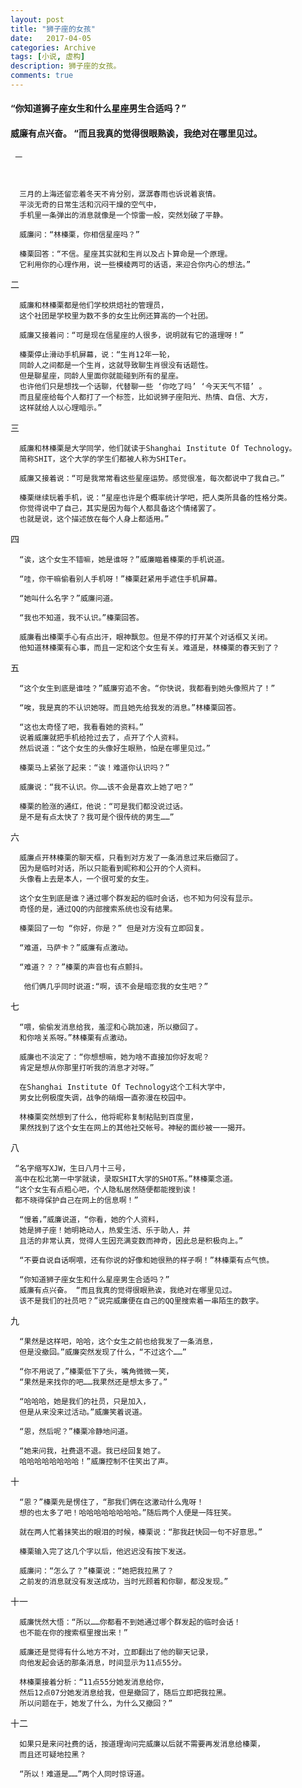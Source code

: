 ```yaml
---
layout: post
title: "狮子座的女孩"
date:   2017-04-05
categories: Archive
tags: [小说, 虚构]
description: 狮子座的女孩。
comments: true
---
```


  #### “你知道狮子座女生和什么星座男生合适吗？”
  #### 威廉有点兴奋。 “而且我真的觉得很眼熟诶，我绝对在哪里见过。

     一



      三月的上海还留恋着冬天不肯分别，潺潺春雨也诉说着哀情。
      平淡无奇的日常生活和沉闷干燥的空气中，
      手机里一条弹出的消息就像是一个惊雷一般，突然划破了平静。     

      威廉问：“林榛栗，你相信星座吗？”

      榛栗回答：“不信。星座其实就和生肖以及占卜算命是一个原理。
      它利用你的心理作用，说一些模棱两可的话语，来迎合你内心的想法。”



二



      威廉和林榛栗都是他们学校烘焙社的管理员，
      这个社团是学校里为数不多的女生比例还算高的一个社团。

      威廉又接着问：“可是现在信星座的人很多，说明就有它的道理呀！”

      榛栗停止滑动手机屏幕，说：“生肖12年一轮，
      同龄人之间都是一个生肖，这就导致聊生肖很没有话题性。
      但是聊星座，同龄人里面你就能碰到所有的星座。
      也许他们只是想找一个话聊，代替聊一些 ‘你吃了吗’ ‘今天天气不错’ 。
      而且星座给每个人都打了一个标签，比如说狮子座阳光、热情、自信、大方，
      这样就给人以心理暗示。”



三



      威廉和林榛栗是大学同学，他们就读于Shanghai Institute Of Technology。
      简称SHIT，这个大学的学生们都被人称为SHITer。

      威廉又接着说：“可是我常常看这些星座运势。感觉很准，每次都说中了我自己。”

      榛栗继续玩着手机，说：“星座也许是个概率统计学吧，把人类所具备的性格分类。
      你觉得说中了自己，其实是因为每个人都具备这个情绪罢了。
      也就是说，这个描述放在每个人身上都适用。”



四



      “诶，这个女生不错嘛，她是谁呀？”威廉瞄着榛栗的手机说道。

      “哇，你干嘛偷看别人手机呀！”榛栗赶紧用手遮住手机屏幕。

      “她叫什么名字？”威廉问道。

      “我也不知道，我不认识。”榛栗回答。

      威廉看出榛栗手心有点出汗，眼神飘忽。但是不停的打开某个对话框又关闭。
      他知道林榛栗有心事，而且一定和这个女生有关。难道是，林榛栗的春天到了？



五



      “这个女生到底是谁哇？”威廉穷追不舍。“你快说，我都看到她头像照片了！”

      “唉，我是真的不认识她呀。而且她先给我发的消息。”林榛栗回答。

      “这也太奇怪了吧，我看看她的资料。”
      说着威廉就把手机给抢过去了，点开了个人资料。
      然后说道：“这个女生的头像好生眼熟，怕是在哪里见过。”

      榛栗马上紧张了起来：“诶！难道你认识吗？”

      威廉说：“我不认识。你……该不会是喜欢上她了吧？”

      榛栗的脸涨的通红，他说：“可是我们都没说过话。
      是不是有点太快了？我可是个很传统的男生……”



六



      威廉点开林榛栗的聊天框，只看到对方发了一条消息过来后撤回了。
      因为是临时对话，所以只能看到昵称和公开的个人资料。
      头像看上去是本人，一个很可爱的女生。

      这个女生到底是谁？通过哪个群发起的临时会话，也不知为何没有显示。
      奇怪的是，通过QQ的内部搜索系统也没有结果。

      榛栗回了一句 “你好，你是？” 但是对方没有立即回复。

      “难道，马萨卡？”威廉有点激动。

      “难道？？？”榛栗的声音也有点颤抖。

       他们俩几乎同时说道:“啊，该不会是暗恋我的女生吧？”



七



      “喂，偷偷发消息给我，羞涩和心跳加速，所以撤回了。
      和你啥关系呀。”林榛栗有点激动。

      威廉也不淡定了：“你想想嘛，她为啥不直接加你好友呢？
      肯定是想从你那里打听我的消息才对呀。”

      在Shanghai Institute Of Technology这个工科大学中，
      男女比例极度失调，战争的硝烟一直弥漫在校园中。

      林榛栗突然想到了什么，他将昵称复制粘贴到百度里，
      果然找到了这个女生在网上的其他社交帐号。神秘的面纱被一一揭开。



八



     “名字缩写XJW，生日八月十三号，
     高中在松北第一中学就读，录取SHIT大学的SHOT系。”林榛栗念道。
     “这个女生有点粗心吧，个人隐私居然随便都能搜到诶！
     都不晓得保护自己在网上的信息啊！”

      “慢着，”威廉说道，“你看，她的个人资料，
      她是狮子座！她明艳动人，热爱生活、乐于助人，并
      且活的非常认真，觉得人生因充满变数而神奇，因此总是积极向上。”

      “不要自说自话啊喂，还有你说的好像和她很熟的样子啊！”林榛栗有点气愤。

      “你知道狮子座女生和什么星座男生合适吗？”
      威廉有点兴奋。 “而且我真的觉得很眼熟诶，我绝对在哪里见过。
      该不是我们的社员吧？”说完威廉便在自己的QQ里搜索着一串陌生的数字。



九



      “果然是这样吧，哈哈，这个女生之前也给我发了一条消息，
      但是没撤回。”威廉突然发现了什么，“不过这个……”

      “你不用说了，”榛栗低下了头，嘴角微微一笑，
      “果然是来找你的吧……我果然还是想太多了。”

      “哈哈哈，她是我们的社员，只是加入，
      但是从来没来过活动。”威廉笑着说道。

      “恩，然后呢？”榛栗冷静地问道。

      “她来问我，社费退不退。我已经回复她了。
      哈哈哈哈哈哈哈哈！”威廉控制不住笑出了声。



十



      “恩？”榛栗先是愣住了，“那我们俩在这激动什么鬼呀！
      想的也太多了吧！哈哈哈哈哈哈哈哈。”随后两个人便是一阵狂笑。

      就在两人忙着抹笑出的眼泪的时候，榛栗说：“那我赶快回一句不好意思。”

      榛栗输入完了这几个字以后，他迟迟没有按下发送。

      威廉问：“怎么了？”榛栗说：“她把我拉黑了？
      之前发的消息就没有发送成功，当时光顾着和你聊，都没发现。”



十一



      威廉恍然大悟：“所以……你都看不到她通过哪个群发起的临时会话！
      也不能在你的搜索框里搜出来！”

      威廉还是觉得有什么地方不对，立即翻出了他的聊天记录，
      向他发起会话的那条消息，时间显示为11点55分。

      林榛栗接着分析：“11点55分她发消息给你，
      然后12点07分她发消息给我，但是撤回了，随后立即把我拉黑。
      所以问题在于，她发了什么，为什么又撤回？”



十二



      如果只是来问社费的话，按道理询问完威廉以后就不需要再发消息给榛栗，
      而且还可疑地拉黑？

      “所以！难道是……”两个人同时惊讶道。

